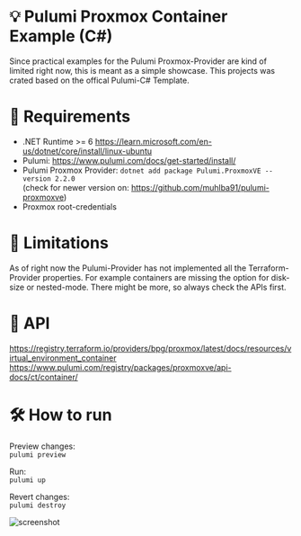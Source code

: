 # 💡  Pulumi Proxmox Container Example (C#)
Since practical examples for the Pulumi Proxmox-Provider are kind of limited right now, this is meant as a simple showcase. This projects was crated based on the offical Pulumi-C# Template. 
  
# 📃 Requirements
- .NET Runtime >= 6
https://learn.microsoft.com/en-us/dotnet/core/install/linux-ubuntu 
- Pulumi: 
https://www.pulumi.com/docs/get-started/install/
- Pulumi Proxmox Provider: 
```dotnet add package Pulumi.ProxmoxVE --version 2.2.0```  
(check for newer version on: https://github.com/muhlba91/pulumi-proxmoxve)
- Proxmox root-credentials

# 🚫 Limitations
As of right now the Pulumi-Provider has not implemented all the Terraform-Provider properties.
For example containers are missing the option for disk-size or nested-mode.
There might be more, so always check the APIs first.

# 📖 API
https://registry.terraform.io/providers/bpg/proxmox/latest/docs/resources/virtual_environment_container
https://www.pulumi.com/registry/packages/proxmoxve/api-docs/ct/container/

# 🛠 How to run 
Preview changes:  
```pulumi preview```
  
Run:  
```pulumi up```
  
Revert changes:  
```pulumi destroy```

![screenshot](pulumi.png?raw=true)